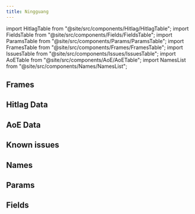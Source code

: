 ```yaml
---
title: Ningguang
---
```


import HitlagTable from "@site/src/components/Hitlag/HitlagTable";
import FieldsTable from "@site/src/components/Fields/FieldsTable";
import ParamsTable from "@site/src/components/Params/ParamsTable";
import FramesTable from "@site/src/components/Frames/FramesTable";
import IssuesTable from "@site/src/components/Issues/IssuesTable";
import AoETable from "@site/src/components/AoE/AoETable";
import NamesList from "@site/src/components/Names/NamesList";

## Frames

<FramesTable character="ningguang" />

## Hitlag Data

<HitlagTable character="ningguang" />

## AoE Data

<AoETable character="ningguang" />

## Known issues

<IssuesTable character="ningguang" />

## Names

<NamesList character="ningguang" />

## Params

<ParamsTable character="ningguang" />

## Fields

<FieldsTable character="ningguang" />

